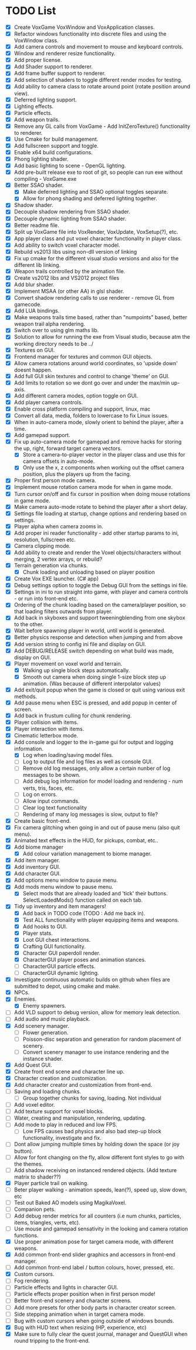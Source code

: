 # TODO List

- [x] Create VoxGame VoxWindow and VoxApplication classes.
- [x] Refactor windows functionality into discrete files and using the VoxWindow class.
- [x] Add camera controls and movement to mouse and keyboard controls.
- [x] Window and renderer resize functionality.
- [x] Add proper license.
- [x] Add Shader support to renderer.
- [x] Add frame buffer support to renderer.
- [x] Add selection of shaders to toggle different render modes for testing.
- [x] Add ability to camera class to rotate around point (rotate position around view).
- [x] Deferred lighting support.
- [x] Lighting effects.
- [x] Particle effects.
- [x] Add weapon trails.
- [x] Remove any GL calls from VoxGame - Add InitZeroTexture() functionality to renderer.
- [x] Use Cmake for build management.
- [x] Add fullscreen support and toggle.
- [x] Enable x64 build configurations.
- [x] Phong lighting shader.
- [x] Add basic lighting to scene - OpenGL lighting.
- [x] Add pre-built release exe to root of git, so people can run exe without compiling - VoxGame.exe
- [x] Better SSAO shader.
  - [x] Make deferred lighting and SSAO optional toggles separate.
  - [x] Allow for phong shading and deferred lighting together.
- [x] Shadow shader.
- [x] Decouple shadow rendering from SSAO shader.
- [x] Decouple dynamic lighting from SSAO shader.
- [x] Better readme file.
- [x] Split up VoxGame file into VoxRender, VoxUpdate, VoxSetup(?), etc.
- [x] App player class and put voxel character functionality in player class.
- [x] Add ability to switch voxel character model.
- [x] Rebuild vs2013 libs using non-dll version of linking
- [x] Fix up cmake for the different visual studio versions and also for the different lib linking.
- [x] Weapon trails controlled by the animation file.
- [x] Create vs2012 libs and VS2012 project files
- [x] Add blur shader.
- [x] Implement MSAA (or other AA) in glsl shader.
- [x] Convert shadow rendering calls to use renderer - remove GL from gamecode.
- [x] Add LUA bindings.
- [x] Make weapons trails time based, rather than "numpoints" based, better weapon trail alpha rendering.
- [x] Switch over to using glm maths lib.
- [x] Solution to allow for running the exe from Visual studio, because atm the working directory needs to be ../
- [x] Textures on GUI.
- [x] Frontend manager for textures and common GUI objects.
- [x] Allow camera rotations around world coordinates, so 'upside down' doesnt happen.
- [x] Add full GUI skin textures and control to change 'theme' on GUI.
- [x] Add limits to rotation so we dont go over and under the max/min up-axis.
- [x] Add different camera modes, option toggle on GUI.
- [x] Add player camera controls.
- [x] Enable cross platform compiling and support, linux, mac
- [x] Convert all data, media, folders to lowercase to fix Linux issues.
- [x] When in auto-camera mode, slowly orient to behind the player, after a time.
- [x] Add gamepad support.
- [x] Fix up auto-camera mode for gamepad and remove hacks for storing the up, right, forward target camera vectors.
  - [x] Store a camera-to-player vector in the player class and use this for camera offsets in auto-mode.
  - [x] Only use the x, z components when working out the offset camera position, plus the players up from the facing.
- [x] Proper first person mode camera.
- [x] Implement mouse rotation camera mode for when in game mode.
- [x] Turn cursor on/off and fix cursor in position when doing mouse rotations in game mode.
- [x] Make camera auto-mode rotate to behind the player after a short delay.
- [x] Settings file loading at startup, change options and rendering based on settings.
- [x] Player alpha when camera zooms in.
- [x] Add proper ini reader functionality - add other startup params to ini, resolution, fullscreen etc.
- [x] Camera clipping mode.
- [x] Add ability to create and render the Voxel objects/characters without merging, 2 vertex arrays, or rebuild?
- [x] Terrain generation via chunks.
  - [x] Chunk loading and unloading based on player position
- [x] Create Vox EXE launcher. (C# app)
- [x] Debug settings option to toggle the Debug GUI from the settings ini file.
- [x] Settings in ini to run straight into game, with player and camera controls - or run into front-end etc.
- [x] Ordering of the chunk loading based on the camera/player position, so that loading filters outwards from player.
- [x] Add back in skyboxes and support tweeningblending from one skybox to the other.
- [x] Wait before spawning player in world, until world is generated.
- [x] Better physics response and detection when jumping and from above
- [x] Add version string to config ini file and display on GUI.
- [x] Add DEBUG/RELEASE switch depending on what build was made, display on GUI.
- [x] Player movement on voxel world and terrain.
  - [x] Walking up single block steps automatically.
  - [x] Smooth out camera when doing single 1-size block step up animation. (Was because of different interpolator values) 
- [x] Add exit/quit popup when the game is closed or quit using various exit methods.
- [x] Add pause menu when ESC is pressed, and add popup in center of screen.
- [x] Add back in frustum culling for chunk rendering.
- [x] Player collision with items.
- [x] Player interaction with items.
- [x] Cinematic letterbox mode.
- [x] Add console and logger to the in-game gui for output and logging information.
  - [x] Log when loading/saving model files.
  - [ ] Log to output file and log files as well as console GUI.
  - [ ] Remove old log messages, only allow a certain nunber of log messages to be shown.
  - [ ] Add debug log information for model loading and rendering - num verts, tris, faces, etc.
  - [ ] Log on errors.
  - [ ] Allow input commands.
  - [ ] Clear log text functionality
  - [ ] Rendering of many log messages is slow, output to file?
- [x] Create basic front-end.
- [x] Fix camera glitching when going in and out of pause menu (also quit menu).
- [x] Animated text effects in the HUD, for pickups, combat, etc..
- [x] Add biome manager
  - [x] Add colour variation management to biome manager.
- [x] Add item manager.
- [x] Add inventory GUI.
- [x] Add character GUI.
- [x] Add options menu window to pause menu.
- [x] Add mods menu window to pause menu.
  - [x]  Select mods that are already loaded and 'tick' their buttons. SelectLoadedMods() function called on each tab.
- [x] Tidy up inventory and item managers!
  - [x] Add back in TODO code (TODO : Add me back in).
  - [x] Test ALL functionality with player equipping items and weapons.
  - [x] Add hooks to GUI.
  - [x] Player stats.
  - [x] Loot GUI chest interactions.
  - [x] Crafting GUI functionality.
  - [x] Character GUI paperdoll render.
  - [x] CharacterGUI player poses and animation stances.
  - [ ] CharacterGUI particle effects.
  - [ ] CharacterGUI dynamic lighting.
- [x] Investigate continuous automatic builds on github when files are submitted to depot, using cmake and make.
- [x] NPCs.
- [x] Enemies.
  - [x] Enemy spawners.
- [ ] Add VLD support to debug version, allow for memory leak detection.
- [ ] Add audio and music playback.
- [x] Add scenery manager.
  - [ ] Flower generation.
  - [ ] Poisson-disc separation and generation for random placement of scenery.
  - [ ] Convert scenery manager to use instance rendering and the instance shader.
- [x] Add Quest GUI.
- [x] Create front end scene and character line up.
- [x] Character creation and customization.
- [x] Add character creator and customization from front-end.
- [ ] Saving and loading chunks.
  - [ ] Group together chunks for saving, loading. Not individual
- [ ] Add voxel editor.
- [ ] Add texture support for voxel blocks.
- [ ] Water, creating and manipulation, rendering, updating.
- [ ] Add mode to play in reduced and low FPS.
  - [ ] Low FPS causes bad physics and also bad step-up block functionality, investigate and fix.
- [ ] Dont allow jumping multiple times by holding down the space (or joy button).
- [ ] Allow for font changing on the fly, allow different font styles to go with the themes.
- [ ] Add shadow receiving on instanced rendered objects. (Add texture matrix to shader??)
- [x] Player particle trail on walking.
- [ ] Beter player walking - animation speeds, lean(?), speed up, slow down, etc
- [ ] Test out Baked AO models using MagikaVoxel.
- [ ] Companion pets.
- [ ] Add debug render metrics for all counters (i.e num chunks, particles, items, triangles, verts, etc).
- [ ] Use mouse and gamepad sensativity in the looking and camera rotation functions.
- [x] Use proper animation pose for target camera mode, with different weapons.
- [x] Add common front-end slider graphics and accessors in front-end manager.
- [ ] Add common front-end label / button colours, hover, pressed, etc.
- [x] Custom cursors.
- [ ] Fog rendering.
- [ ] Particle effects and lights in character GUI.
- [ ] Particle effects proper position when in first person mode!
- [ ] Better front-end scenery and character screens.
- [ ] Add more presets for other body parts in character creator screen.
- [ ] Side stepping animation when in target camera mode.
- [ ] Bug with custom cursors when going outside of windows bounds.
- [x] Bug with HUD text when resizing (HP, experience, etc)
- [x] Make sure to fully clear the quest journal, manager and QuestGUI when round tripping to the front-end.